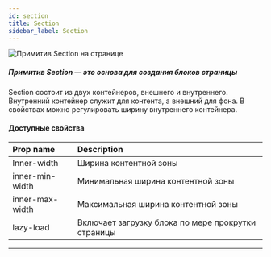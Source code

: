 ```yaml
---
id: section
title: Section
sidebar_label: Section
---
```


![Примитив Section на странице](/scr/primitives-section.png)

##### Примитив Section — это основа для создания блоков страницы

Section состоит из двух контейнеров, внешнего и внутреннего. Внутренний контейнер служит для контента, а внешний для фона. В свойствах можно регулировать ширину внутреннего контейнера.

#### Доступные свойства

| Prop name       | Description                                        |
| :-------------- | :------------------------------------------------- |
| Inner-width     | Ширина контентной зоны                             |
| inner-min-width | Минимальная ширина контентной зоны                 |
| inner-max-width | Максимальная ширина контентной зоны                |
| lazy-load       | Включает загрузку блока по мере прокрутки страницы |

---
